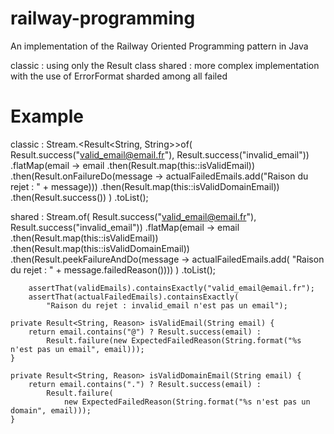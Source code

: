 # railway-programming
An implementation of the Railway Oriented Programming pattern in Java

classic : using only the Result class
shared : more complex implementation with the use of ErrorFormat sharded among all failed

# Example
classic :
       Stream.<Result<String, String>>of(
                Result.success("valid_email@email.fr"),
                Result.success("invalid_email"))
            .flatMap(email -> email
                .then(Result.map(this::isValidEmail))
                .then(Result.onFailureDo(message -> actualFailedEmails.add("Raison du rejet : " + message)))
                .then(Result.map(this::isValidDomainEmail))
                .then(Result.success())
            )
            .toList();

shared :
        Stream.of(
                Result.success("valid_email@email.fr"),
                Result.success("invalid_email"))
            .flatMap(email -> email
                .then(Result.map(this::isValidEmail))
                .then(Result.map(this::isValidDomainEmail))
                .then(Result.peekFailureAndDo(message -> actualFailedEmails.add(
                    "Raison du rejet : " + message.failedReason())))
            )
            .toList();

        assertThat(validEmails).containsExactly("valid_email@email.fr");
        assertThat(actualFailedEmails).containsExactly(
            "Raison du rejet : invalid_email n'est pas un email");

    private Result<String, Reason> isValidEmail(String email) {
        return email.contains("@") ? Result.success(email) :
            Result.failure(new ExpectedFailedReason(String.format("%s n'est pas un email", email)));
    }

    private Result<String, Reason> isValidDomainEmail(String email) {
        return email.contains(".") ? Result.success(email) :
            Result.failure(
                new ExpectedFailedReason(String.format("%s n'est pas un domain", email)));
    }

